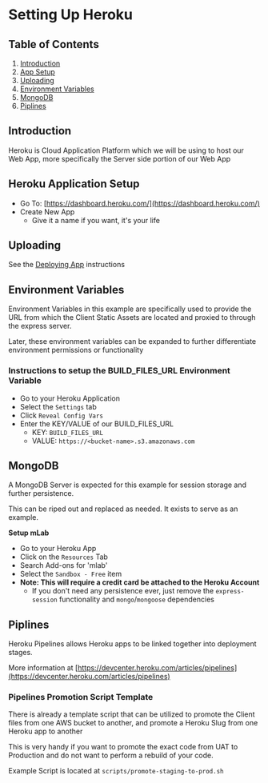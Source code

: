 # Setting Up Heroku

## Table of Contents
1. [Introduction](#introduction)
1. [App Setup](#setup)
1. [Uploading](#uploading)
1. [Environment Variables](#environment-variables)
1. [MongoDB](#mongo-db)
1. [Piplines](#piplines)

## <a name="introduction"></a> Introduction
Heroku is Cloud Application Platform which we will be using to host our Web App, more specifically the Server side portion of our Web App

## <a name="setup"></a> Heroku Application Setup

* Go To: [https://dashboard.heroku.com/](https://dashboard.heroku.com/)
* Create New App
	* Give it a name if you want, it's your life

## <a name="uploading"></a> Uploading

See the [Deploying App] instructions

## <a name="environment-variables"></a> Environment Variables
Environment Variables in this example are specifically used to provide the URL from which the Client Static Assets are located and proxied to through the express server.  

Later, these environment variables can be expanded to further differentiate environment permissions or functionality

### Instructions to setup the BUILD_FILES_URL Environment Variable

* Go to your Heroku Application
* Select the `Settings` tab
* Click `Reveal Config Vars`
* Enter the KEY/VALUE of our BUILD_FILES_URL
	* KEY: `BUILD_FILES_URL`
	* VALUE: `https://<bucket-name>.s3.amazonaws.com`

## <a name="mongo-db"></a> MongoDB
A MongoDB Server is expected for this example for session storage and further persistence.

This can be riped out and replaced as needed.  It exists to serve as an example.

**Setup mLab**

* Go to your Heroku App
* Click on the `Resources` Tab
* Search Add-ons for 'mlab'
* Select the `Sandbox - Free` item 
* **Note: This will require a credit card be attached to the Heroku Account**
	* If you don't need any persistence ever, just remove the `express-session` functionality and `mongo`/`mongoose` dependencies	

## <a name="piplines"></a> Piplines
Heroku Pipelines allows Heroku apps to be linked together into deployment stages.

More information at [https://devcenter.heroku.com/articles/pipelines](https://devcenter.heroku.com/articles/pipelines)

### Pipelines Promotion Script Template
There is already a template script that can be utilized to promote the Client files from one AWS bucket to another, and promote a Heroku Slug from one Heroku app to another

This is very handy if you want to promote the exact code from UAT to Production and do not want to perform a rebuild of your code. 

Example Script is located at `scripts/promote-staging-to-prod.sh`

[Deploying App]:(docs/deploying_app.md)